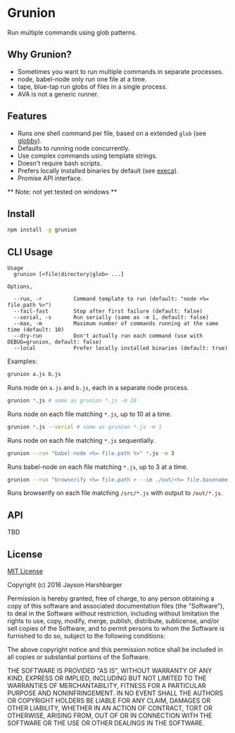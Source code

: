 # Grunion

Run multiple commands using glob patterns.

## Why Grunion?

* Sometimes you want to run multiple commands in separate processes.
* node, babel-node only run one file at a time.
* tape, blue-tap run globs of files in a single process.
* AVA is not a generic runner.

## Features

* Runs one shell command per file, based on a extended `glob` (see [globby](https://github.com/sindresorhus/globby#globbing-patterns)).
* Defaults to running node concurrently.
* Use complex commands using template strings.
* Doesn't require bash scripts.
* Prefers locally installed binaries by default (see [execa](https://github.com/sindresorhus/execa#preferlocal)).
* Promise API interface.

** Note: not yet tested on windows **

## Install

```sh
npm install -g grunion
```

## CLI Usage

```
Usage
  grunion [<file|directory|glob> ...]

Options,

  --run, -r          Command template to run (default: "node <%= file.path %>")
  --fail-fast        Stop after first failure (default: false)
  --serial, -s       Run serially (same as -m 1, default: false)
  --max, -m          Maximum number of commands running at the same time (default: 10)
  --dry-run          Don't actually run each command (use with DEBUG=grunion, default: false)
  --local            Prefer locally installed binaries (default: true)
```

Examples:

```sh
grunion a.js b.js
```

Runs node on `a.js` and `b.js`, each in a separate node process.

```sh
grunion *.js # same as grunion *.js -m 10
```

Runs node on each file matching `*.js`, up to 10 at a time.

```sh
grunion *.js --serial # same as grunion *.js -m 1
```

Runs node on each file matching `*.js` sequentially.

```sh
grunion --run "babel-node <%= file.path %>" *.js -m 3
```

Runs babel-node on each file matching `*.js`, up to 3 at a time.

```sh
grunion --run "browserify <%= file.path > --im ./out/<%= file.basename >" ./src/*.js
```

Runs browserify on each file matching `/src/*.js` with output to `/out/*.js`.

## API

TBD

## License

[MIT License](http://en.wikipedia.org/wiki/MIT_License)

Copyright (c) 2016 Jayson Harshbarger

Permission is hereby granted, free of charge, to any person obtaining a copy of this software and associated documentation files (the "Software"), to deal in the Software without restriction, including without limitation the rights to use, copy, modify, merge, publish, distribute, sublicense, and/or sell copies of the Software, and to permit persons to whom the Software is furnished to do so, subject to the following conditions:

The above copyright notice and this permission notice shall be included in all copies or substantial portions of the Software.

THE SOFTWARE IS PROVIDED "AS IS", WITHOUT WARRANTY OF ANY KIND, EXPRESS OR IMPLIED, INCLUDING BUT NOT LIMITED TO THE WARRANTIES OF MERCHANTABILITY, FITNESS FOR A PARTICULAR PURPOSE AND NONINFRINGEMENT. IN NO EVENT SHALL THE AUTHORS OR COPYRIGHT HOLDERS BE LIABLE FOR ANY CLAIM, DAMAGES OR OTHER LIABILITY, WHETHER IN AN ACTION OF CONTRACT, TORT OR OTHERWISE, ARISING FROM, OUT OF OR IN CONNECTION WITH THE SOFTWARE OR THE USE OR OTHER DEALINGS IN THE SOFTWARE.
